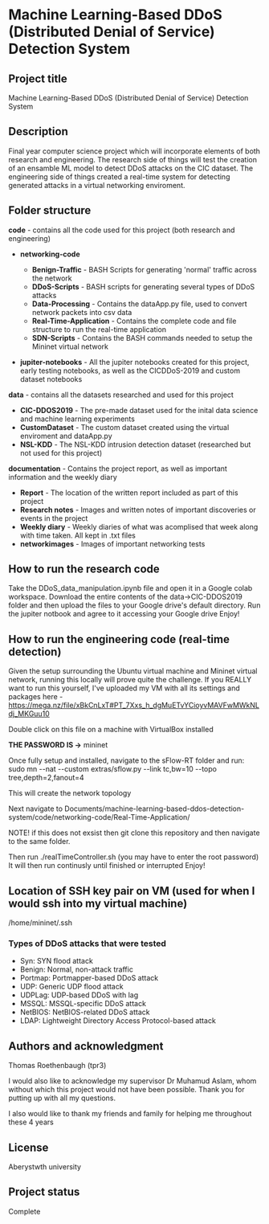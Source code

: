 # Machine Learning-Based DDoS (Distributed Denial of Service) Detection System


## Project title
Machine Learning-Based DDoS (Distributed Denial of Service) Detection System

## Description
Final year computer science project which will incorporate elements of both research and engineering. 
The research side of things will test the creation of an ensamble ML model to detect DDoS attacks on the CIC dataset.
The engineering side of things created a real-time system for detecting generated attacks in a virtual networking enviroment.

## Folder structure
**code** - contains all the code used for this project (both research and engineering)
- **networking-code**
    - **Benign-Traffic** - BASH Scripts for generating 'normal' traffic across the network
    - **DDoS-Scripts** - BASH scripts for generating several types of DDoS attacks
    - **Data-Processing** - Contains the dataApp.py file, used to convert network packets into csv data
    - **Real-Time-Application** - Contains the complete code and file structure to run the real-time application
    - **SDN-Scripts** - Contains the BASH commands needed to setup the Mininet virtual network

- **jupiter-notebooks** - All the jupiter notebooks created for this project, early testing notebooks, as well as the CICDDoS-2019 and custom dataset notebooks



**data** - contains all the datasets researched and used for this project
- **CIC-DDOS2019** - The pre-made dataset used for the inital data science and machine learning experiments
- **CustomDataset** - The custom dataset created using the virtual enviroment and dataApp.py
- **NSL-KDD** - The NSL-KDD intrusion detection dataset (researched but not used for this project)

**documentation** - Contains the project report, as well as important information and the weekly diary
- **Report** - The location of the written report included as part of this project
- **Research notes** - Images and written notes of important discoveries or events in the project
- **Weekly diary** - Weekly diaries of what was acomplised that week along with time taken. All kept in .txt files
- **networkimages** - Images of important networking tests

## How to run the research code

Take the DDoS_data_manipulation.ipynb file and open it in a Google colab workspace. 
Download the entire contents of the data->CIC-DDOS2019 folder and then upload the files to your Google drive's default directory.
Run the jupiter notbook and agree to it accessing your Google drive
Enjoy!

## How to run the engineering code (real-time detection)

Given the setup surrounding the Ubuntu virtual machine and Mininet virtual network, running this locally will prove quite the challenge. 
If you REALLY want to run this yourself, I've uploaded my VM with all its settings and packages here - https://mega.nz/file/xBkCnLxT#PT_7Xxs_h_dgMuETvYCioyvMAVFwMWkNLdj_MKGuu10

Double click on this file on a machine with VirtualBox installed


**THE PASSWORD IS ->** mininet


Once fully setup and installed, navigate to the sFlow-RT folder and run:
sudo mn --nat --custom extras/sflow.py --link tc,bw=10 --topo tree,depth=2,fanout=4

This will create the network topology

 Next navigate to Documents/machine-learning-based-ddos-detection-system/code/networking-code/Real-Time-Application/

NOTE! if this does not exsist then git clone this repository and then navigate to the same folder.

Then run ./realTimeController.sh (you may have to enter the root password)
It will then run continusly until finished or interrupted
Enjoy!

## Location of SSH key pair on VM (used for when I would ssh into my virtual machine)
/home/mininet/.ssh

### Types of DDoS attacks that were tested
- Syn: SYN flood attack
- Benign: Normal, non-attack traffic
- Portmap: Portmapper-based DDoS attack
- UDP: Generic UDP flood attack
- UDPLag: UDP-based DDoS with lag
- MSSQL: MSSQL-specific DDoS attack
- NetBIOS: NetBIOS-related DDoS attack
- LDAP: Lightweight Directory Access Protocol-based attack

## Authors and acknowledgment
Thomas Roethenbaugh (tpr3)

I would also like to acknowledge my supervisor Dr Muhamud Aslam, whom without which this project
would not have been possible. Thank you for putting up with all my questions.

I also would like to thank my friends and family for helping me throughout these 4 years

## License
Aberystwth university

## Project status
Complete
